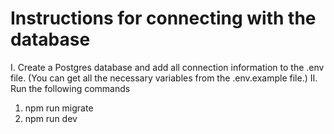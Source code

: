 # Instructions for connecting with the database

I. Create a Postgres database and add all connection information to the .env file.
(You can get all the necessary variables from the .env.example file.)
II. Run the following commands

1. npm run migrate
2. npm run dev
